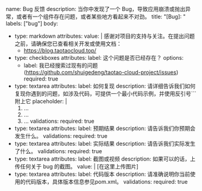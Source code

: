 name: Bug 反馈
description: 当你中发现了一个 Bug，导致应用崩溃或抛出异常，或者有一个组件存在问题，或者某些地方看起来不对劲。
title: "[Bug]: "
labels: ["bug"]
body:
- type: markdown
  attributes:
  value: |
  感谢对项目的支持与关注。在提出问题之前，请确保您已查看相关开发或使用文档：
  - https://blog.taotaocloud.top/
- type: checkboxes
  attributes:
  label: 这个问题是否已经存在？
  options:
  - label: 我已经搜索过现有的问题 (https://github.com/shuigedeng/taotao-cloud-project/issues)
  required: true
- type: textarea
  attributes:
  label: 如何复现
  description: 请详细告诉我们如何复现你遇到的问题，如涉及代码，可提供一个最小代码示例，并使用反引号```附上它
  placeholder: |
  1. ...
  2. ...
  3. ...
  validations:
  required: true
- type: textarea
  attributes:
  label: 预期结果
  description: 请告诉我们你预期会发生什么。
  validations:
  required: true
- type: textarea
  attributes:
  label: 实际结果
  description: 请告诉我们实际发生了什么。
  validations:
  required: true
- type: textarea
  attributes:
  label: 截图或视频
  description: 如果可以的话，上传任何关于 bug 的截图。
  value: |
  [在这里上传图片]
- type: textarea
  attributes:
  label: 代码版本
  description: 请准确说明你当前使用的代码版本，具体版本信息参见pom.xml。
  validations:
  required: true
